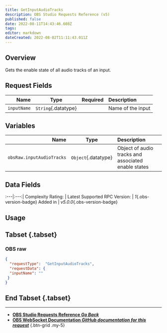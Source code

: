 ```yaml
---
title: GetInputAudioTracks
description: OBS Studio Requests Reference (v5)
published: false
date: 2022-08-11T14:43:46.608Z
tags: 
editor: markdown
dateCreated: 2022-08-02T11:11:43.011Z
---
```


## Overview
Gets the enable state of all audio tracks of an input.

## Request Fields
Name | Type | Required| Description |
----:|:----:|:-------:|:------------|
`inputName` | `String`{.datatype} | <i class="mdi mdi-check-bold"></i> | Name of the input

## Variables
Name | Type | Description | 
----:|:---------:|:------------|
`obsRaw.inputAudioTracks` | `Object`{.datatype} | Object of audio tracks and associated enable states

## Data Fields
:---|:---:|
Complexity Rating: | <span class="stars stars--2"></span>
Latest Supported RPC Version: | *1*{.obs-version-badge}
Added in | *v5.0.0*{.obs-version-badge}

## Usage
## Tabset {.tabset}
### OBS raw
```json
{
  "requestType":  "GetInputAudioTracks",
  "requestData": {
  "inputName": ""
 }
}
```
## End Tabset {.tabset}

---

- [<i class="mdi mdi-chevron-left"></i>**OBS Studio Requests Reference *Go Back***](/en/Broadcasters/OBS/Requests)
- [<i class="mdi mdi-github"></i> **OBS WebSocket Documentation *GitHub documentation for this request***](https://github.com/obsproject/obs-websocket/blob/master/docs/generated/protocol.md#getinputaudiotracks)
{.btn-grid .my-5}